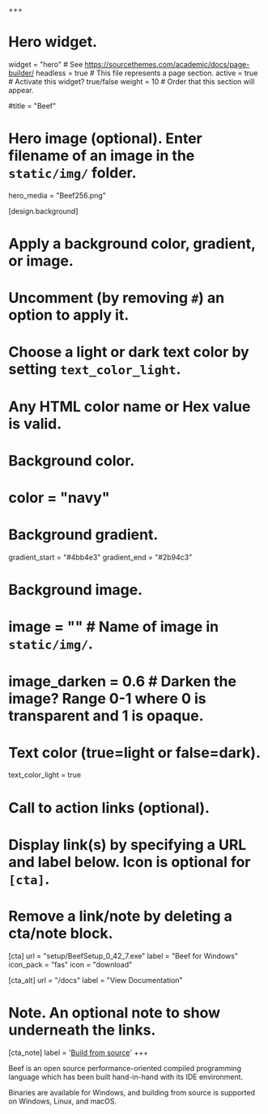 +++
# Hero widget.
widget = "hero"  # See https://sourcethemes.com/academic/docs/page-builder/
headless = true  # This file represents a page section.
active = true  # Activate this widget? true/false
weight = 10  # Order that this section will appear.

#title = "Beef"

# Hero image (optional). Enter filename of an image in the `static/img/` folder.
hero_media = "Beef256.png"

[design.background]
  # Apply a background color, gradient, or image.
  #   Uncomment (by removing `#`) an option to apply it.
  #   Choose a light or dark text color by setting `text_color_light`.
  #   Any HTML color name or Hex value is valid.

  # Background color.
  # color = "navy"
  
  # Background gradient.
  gradient_start = "#4bb4e3"
  gradient_end = "#2b94c3"
  
  # Background image.
  # image = ""  # Name of image in `static/img/`.
  # image_darken = 0.6  # Darken the image? Range 0-1 where 0 is transparent and 1 is opaque.

  # Text color (true=light or false=dark).
  text_color_light = true

# Call to action links (optional).
#   Display link(s) by specifying a URL and label below. Icon is optional for `[cta]`.
#   Remove a link/note by deleting a cta/note block.
[cta]
  url = "setup/BeefSetup_0_42_7.exe"
  label = "Beef for Windows"
  icon_pack = "fas"
  icon = "download"
  
[cta_alt]
  url = "/docs"
  label = "View Documentation"

# Note. An optional note to show underneath the links.
[cta_note]
  label = '<a href="docs/getting-start/building/">Build from source</a>'
+++

Beef is an open source performance-oriented compiled programming language which has been built hand-in-hand with its IDE environment.

Binaries are available for Windows, and building from source is supported on Windows, Linux, and macOS.

